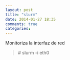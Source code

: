 ```yaml
---
layout: post
title: "slurm"
date: 2014-01-27 18:35
comments: true
categories: 
---
```

Monitoriza la interfaz de red 

>\# slurm -i eth0 

